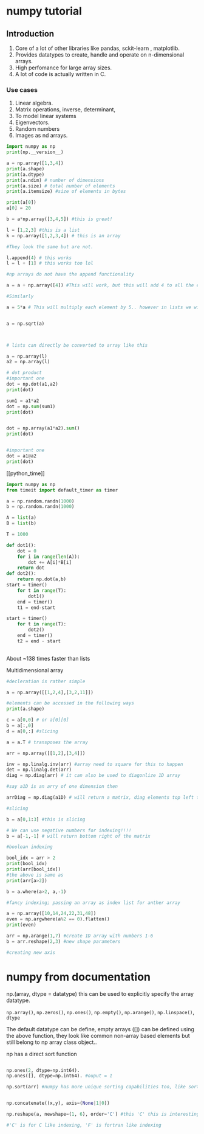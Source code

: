 # numpy tutorial

## Introduction
1. Core of a lot of other libraries like pandas, sckit-learn , matplotlib.
2. Provides datatypes to create, handle and operate on n-dimensional arrays.
3. High perfomance for large array sizes.
4. A lot of code is actually written in C.

### Use cases
1. Linear algebra.
2. Matrix operations, inverse, determinant, 
3. To model linear systems
4. Eigenvectors.
5. Random numbers
6. Images as nd arrays.

~~~python
import numpy as np
print(np.__version__)

a = np.array([1,3,4])
print(a.shape)
print(a.dtype)
print(a.ndim) # number of dimensions
print(a.size) # total number of elements
print(a.itemsize) #size of elements in bytes

print(a[0]) 
a[0] = 20

b = a*np.array([3,4,5]) #this is great!

l = [1,2,3] #this is a list
k = np.array([1,2,3,4]) # this is an array

#They look the same but are not.

l.append(4) # this works
l = l + [1] # this works too lol

#np arrays do not have the append functionality

a = a + np.array([4]) #This will work, but this will add 4 to all the elements.

#Similarly 

a = 5*a # This will multiply each element by 5.. however in lists we will get a list back with all items duplicated 5 times.


a = np.sqrt(a) 



# lists can directly be converted to array like this

a = np.array(l) 
a2 = np.array(l)

# dot product 
#important one
dot = np.dot(a1,a2) 
print(dot)

sum1 = a1*a2
dot = np.sum(sum1) 
print(dot)


dot = np.array(a1*a2).sum()
print(dot)


#important one
dot = a1@a2 
print(dot)

~~~


[[python_time]]
~~~python
import numpy as np
from timeit import default_timer as timer

a = np.random.randn(1000)
b = np.random.randn(1000)

A = list(a)
B = list(b)

T = 1000

def dot1():
	dot = 0
	for i in range(len(A)):
		dot += A[i]*B[i]
	return dot
def dot2():
	return np.dot(a,b)
start = timer()
	for t in range(T):
		dot1()
	end = timer()
	t1 = end-start

start = timer() 
	for t in range(T):
		dot2()
	end = timer()
	t2 = end - start
	
~~~
About ~138 times faster than lists

Multidimensional array
~~~python
#decleration is rather simple

a = np.array([[1,2,4],[3,2,11]])

#elements can be accessed in the following ways
print(a.shape)

c = a[0,0] # or a[0][0]
b = a[:,0]
d = a[0,:] #slicing

a = a.T # transposes the array

arr = np.array([[1,2],[3,4]])

inv = np.linalg.inv(arr) #array need to square for this to happen
det = np.linalg.det(arr) 
diag = np.diag(arr) # it can also be used to diagonlize 1D array

#say a1D is an arry of one dimension then

arrDiag = np.diag(a1D) # will return a matrix, diag elements top left to bottom right

#slicing

b = a[0,1:3] #this is slicing

# We can use negative numbers for indexing!!!!
b = a[-1,-1] # will return bottom right of the matrix

#boolean indexing

bool_idx = arr > 2
print(bool_idx)
print(arr[bool_idx])
#the above is same as
print(arr[a>2])

b = a.where(a>2, a,-1)

#fancy indexing; passing an array as index list for anther array

a = np.array([10,14,24,22,31,48])
even = np.argwhere(a%2 == 0).flatten()
print(even)

arr = np.arange(1,7) #create 1D array with numbers 1-6
b = arr.reshape(2,3) #new shape parameters

#creating new axis
~~~


# numpy from documentation
np.(array, dtype = datatype) this can be used to explicitly specify the array datatype.

`np.array()`, `np.zeros()`, `np.ones()`, `np.empty()`, `np.arange()`, `np.linspace()`, `dtype`

The default datatype can be define, empty arrays ([]) can be defined using the above function, they look like common non-array based elements but still belong to np array class object..

np has a direct sort function
~~~python

np.ones(2, dtype=np.int64).
np.ones([], dtype=np.int64). #ouput = 1

np.sort(arr) #numpy has more unique sorting capabilities too, like sorting particular row or column etc.


np.concatenate((x,y), axis=(None|1|0))

np.reshape(a, newshape=(1, 6), order='C') #this 'C' this is interesting

#'C' is for C like indexing, 'F' is fortran like indexing


